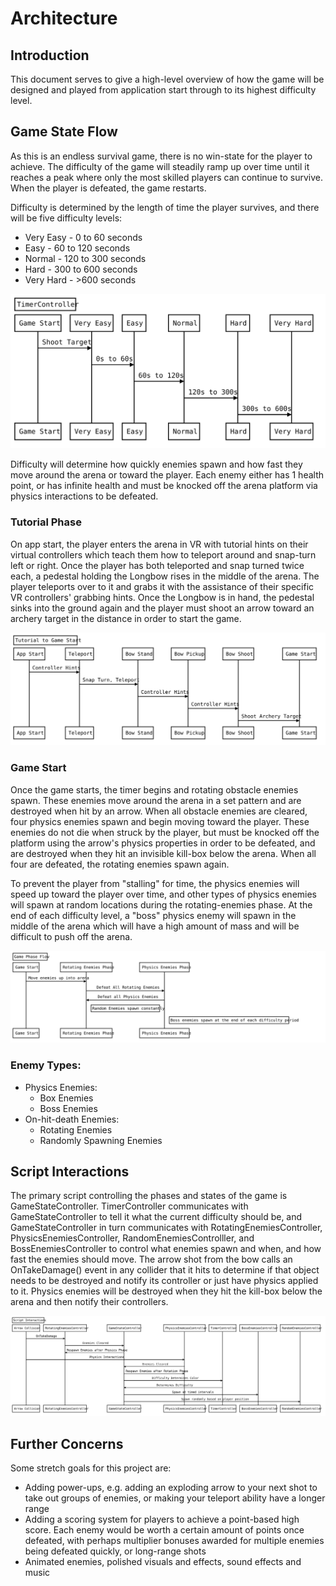 # Architecture

## Introduction

This document serves to give a high-level overview of how the game will be designed and played from application start through to its highest difficulty level. 

## Game State Flow

As this is an endless survival game, there is no win-state for the player to achieve. The difficulty of the game will steadily ramp up over time until it reaches a peak where only the most skilled players can continue to survive. When the player is defeated, the game restarts. 

Difficulty is determined by the length of time the player survives, and there will be five difficulty levels: 

* Very Easy - 0 to 60 seconds
* Easy - 60 to 120 seconds
* Normal - 120 to 300 seconds
* Hard - 300 to 600 seconds
* Very Hard - >600 seconds

![TimerController](/docs/TimerControllerDiagram.svg)

Difficulty will determine how quickly enemies spawn and how fast they move around the arena or toward the player. Each enemy either has 1 health point, or has infinite health and must be knocked off the arena platform via physics interactions to be defeated.

### Tutorial Phase

On app start, the player enters the arena in VR with tutorial hints on their virtual controllers which teach them how to teleport around and snap-turn left or right. Once the player has both teleported and snap turned twice each, a pedestal holding the Longbow rises in the middle of the arena. The player teleports over to it and grabs it with the assistance of their specific VR controllers' grabbing hints. Once the Longbow is in hand, the pedestal sinks into the ground again and the player must shoot an arrow toward an archery target in the distance in order to start the game. 

![Tutorial](/docs/TutorialDiagram.svg)

### Game Start

Once the game starts, the timer begins and rotating obstacle enemies spawn. These enemies move around the arena in a set pattern and are destroyed when hit by an arrow. When all obstacle enemies are cleared, four physics enemies spawn and begin moving toward the player. These enemies do not die when struck by the player, but must be knocked off the platform using the arrow's physics properties in order to be defeated, and are destroyed when they hit an invisible kill-box below the arena. When all four are defeated, the rotating enemies spawn again.

To prevent the player from "stalling" for time, the physics enemies will speed up toward the player over time, and other types of physics enemies will spawn at random locations during the rotating-enemies phase. At the end of each difficulty level, a "boss" physics enemy will spawn in the middle of the arena which will have a high amount of mass and will be difficult to push off the arena.

![Game Phase Flow](/docs/GamePhaseFlowDiagram.svg)

### Enemy Types:
* Physics Enemies:
  * Box Enemies
  * Boss Enemies
* On-hit-death Enemies:
  * Rotating Enemies
  * Randomly Spawning Enemies

## Script Interactions

The primary script controlling the phases and states of the game is GameStateController. TimerController communicates with GameStateController to tell it what the current difficulty should be, and GameStateController in turn communicates with RotatingEnemiesController, PhysicsEnemiesController, RandomEnemiesControlller, and BossEnemiesController to control what enemies spawn and when, and how fast the enemies should move. The arrow shot from the bow calls an OnTakeDamage() event in any collider that it hits to determine if that object needs to be destroyed and notify its controller or just have physics applied to it. Physics enemies will be destroyed when they hit the kill-box below the arena and then notify their controllers. 

![Script Interactions](/docs/ScriptInteractionsDiagram.svg)

## Further Concerns

Some stretch goals for this project are:
* Adding power-ups, e.g. adding an exploding arrow to your next shot to take out groups of enemies, or making your teleport ability have a longer range
* Adding a scoring system for players to achieve a point-based high score. Each enemy would be worth a certain amount of points once defeated, with perhaps multiplier bonuses awarded for multiple enemies being defeated quickly, or long-range shots
* Animated enemies, polished visuals and effects, sound effects and music